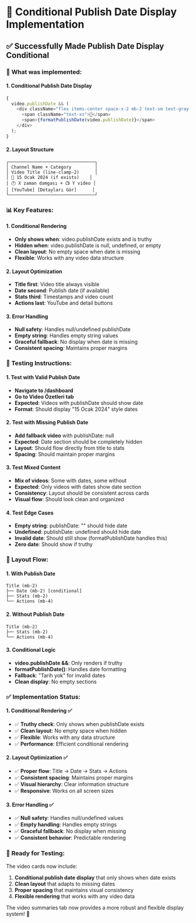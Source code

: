 # 📅 Conditional Publish Date Display Implementation

## ✅ **Successfully Made Publish Date Display Conditional**

### 🔧 **What was implemented:**

#### **1. Conditional Publish Date Display**

```javascript
{
  video.publishDate && (
    <div className="flex items-center space-x-2 mb-2 text-sm text-gray-400">
      <span className="text-xs">📅</span>
      <span>{formatPublishDate(video.publishDate)}</span>
    </div>
  );
}
```

#### **2. Layout Structure**

```
┌─────────────────────────────────┐
│ Channel Name + Category         │
│ Video Title (line-clamp-2)      │
│ 📅 15 Ocak 2024 (if exists)    │
│ 🕐 X zaman damgası + 📺 Y video │
│ [YouTube] [Detayları Gör]      │
└─────────────────────────────────┘
```

### 📊 **Key Features:**

#### **1. Conditional Rendering**

- **Only shows when**: video.publishDate exists and is truthy
- **Hidden when**: video.publishDate is null, undefined, or empty
- **Clean layout**: No empty space when date is missing
- **Flexible**: Works with any video data structure

#### **2. Layout Optimization**

- **Title first**: Video title always visible
- **Date second**: Publish date (if available)
- **Stats third**: Timestamps and video count
- **Actions last**: YouTube and detail buttons

#### **3. Error Handling**

- **Null safety**: Handles null/undefined publishDate
- **Empty string**: Handles empty string values
- **Graceful fallback**: No display when date is missing
- **Consistent spacing**: Maintains proper margins

### 🧪 **Testing Instructions:**

#### **1. Test with Valid Publish Date**

- **Navigate to /dashboard**
- **Go to Video Özetleri tab**
- **Expected**: Videos with publishDate should show date
- **Format**: Should display "15 Ocak 2024" style dates

#### **2. Test with Missing Publish Date**

- **Add fallback video** with publishDate: null
- **Expected**: Date section should be completely hidden
- **Layout**: Should flow directly from title to stats
- **Spacing**: Should maintain proper margins

#### **3. Test Mixed Content**

- **Mix of videos**: Some with dates, some without
- **Expected**: Only videos with dates show date section
- **Consistency**: Layout should be consistent across cards
- **Visual flow**: Should look clean and organized

#### **4. Test Edge Cases**

- **Empty string**: publishDate: "" should hide date
- **Undefined**: publishDate: undefined should hide date
- **Invalid date**: Should still show (formatPublishDate handles this)
- **Zero date**: Should show if truthy

### 🔄 **Layout Flow:**

#### **1. With Publish Date**

```
Title (mb-2)
├── Date (mb-2) [conditional]
├── Stats (mb-2)
└── Actions (mb-4)
```

#### **2. Without Publish Date**

```
Title (mb-2)
├── Stats (mb-2)
└── Actions (mb-4)
```

#### **3. Conditional Logic**

- **video.publishDate &&**: Only renders if truthy
- **formatPublishDate()**: Handles date formatting
- **Fallback**: "Tarih yok" for invalid dates
- **Clean display**: No empty sections

### ✅ **Implementation Status:**

#### **1. Conditional Rendering** ✅

- ✅ **Truthy check**: Only shows when publishDate exists
- ✅ **Clean layout**: No empty space when hidden
- ✅ **Flexible**: Works with any data structure
- ✅ **Performance**: Efficient conditional rendering

#### **2. Layout Optimization** ✅

- ✅ **Proper flow**: Title → Date → Stats → Actions
- ✅ **Consistent spacing**: Maintains proper margins
- ✅ **Visual hierarchy**: Clear information structure
- ✅ **Responsive**: Works on all screen sizes

#### **3. Error Handling** ✅

- ✅ **Null safety**: Handles null/undefined values
- ✅ **Empty handling**: Handles empty strings
- ✅ **Graceful fallback**: No display when missing
- ✅ **Consistent behavior**: Predictable rendering

### 🚀 **Ready for Testing:**

The video cards now include:

1. **Conditional publish date display** that only shows when date exists
2. **Clean layout** that adapts to missing dates
3. **Proper spacing** that maintains visual consistency
4. **Flexible rendering** that works with any video data

The video summaries tab now provides a more robust and flexible display system! 🎉

